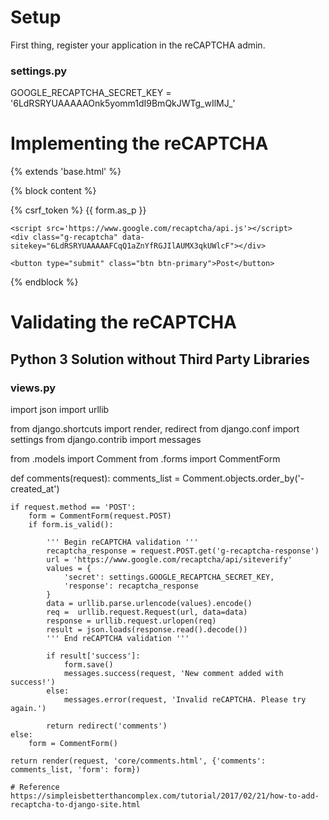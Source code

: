 # Setup
First thing, register your application in the reCAPTCHA admin.

### settings.py
GOOGLE_RECAPTCHA_SECRET_KEY = '6LdRSRYUAAAAAOnk5yomm1dI9BmQkJWTg_wIlMJ_'

# Implementing the reCAPTCHA
{% extends 'base.html' %}

{% block content %}
  <form method="post">
    {% csrf_token %}
    {{ form.as_p }}

    <script src='https://www.google.com/recaptcha/api.js'></script>
    <div class="g-recaptcha" data-sitekey="6LdRSRYUAAAAAFCqQ1aZnYfRGJIlAUMX3qkUWlcF"></div>

    <button type="submit" class="btn btn-primary">Post</button>
  </form>
{% endblock %}

# Validating the reCAPTCHA
## Python 3 Solution without Third Party Libraries
### views.py
import json
import urllib

from django.shortcuts import render, redirect
from django.conf import settings
from django.contrib import messages

from .models import Comment
from .forms import CommentForm


def comments(request):
    comments_list = Comment.objects.order_by('-created_at')

    if request.method == 'POST':
        form = CommentForm(request.POST)
        if form.is_valid():

            ''' Begin reCAPTCHA validation '''
            recaptcha_response = request.POST.get('g-recaptcha-response')
            url = 'https://www.google.com/recaptcha/api/siteverify'
            values = {
                'secret': settings.GOOGLE_RECAPTCHA_SECRET_KEY,
                'response': recaptcha_response
            }
            data = urllib.parse.urlencode(values).encode()
            req =  urllib.request.Request(url, data=data)
            response = urllib.request.urlopen(req)
            result = json.loads(response.read().decode())
            ''' End reCAPTCHA validation '''

            if result['success']:
                form.save()
                messages.success(request, 'New comment added with success!')
            else:
                messages.error(request, 'Invalid reCAPTCHA. Please try again.')

            return redirect('comments')
    else:
        form = CommentForm()

    return render(request, 'core/comments.html', {'comments': comments_list, 'form': form})

    # Reference
    https://simpleisbetterthancomplex.com/tutorial/2017/02/21/how-to-add-recaptcha-to-django-site.html
